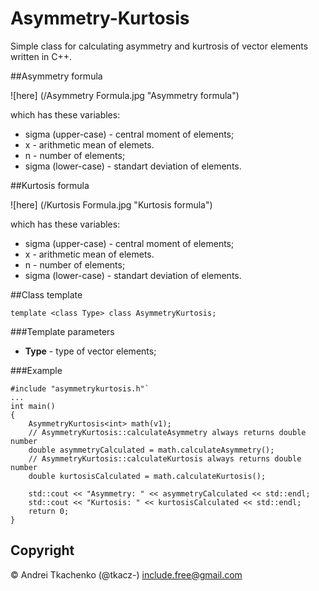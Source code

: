 # Asymmetry-Kurtosis
Simple class for calculating asymmetry and kurtrosis of vector elements written in C++.

##Asymmetry formula

![here] (/Asymmetry Formula.jpg "Asymmetry formula")

which has these variables:
* sigma (upper-case) - central moment of elements;
* x - arithmetic mean of elemets.
* n - number of elements;
* sigma (lower-case) - standart deviation of elements.

##Kurtosis formula

![here] (/Kurtosis Formula.jpg "Kurtosis formula")

which has these variables:
* sigma (upper-case) - central moment of elements;
* x - arithmetic mean of elemets.
* n - number of elements;
* sigma (lower-case) - standart deviation of elements.

##Class template

`template <class Type> class AsymmetryKurtosis;`

###Template parameters
* **Type** - type of vector elements;

###Example
```
#include "asymmetrykurtosis.h"`
...
int main()
{
    AsymmetryKurtosis<int> math(v1);
    // AsymmetryKurtosis::calculateAsymmetry always returns double number
    double asymmetryCalculated = math.calculateAsymmetry();
    // AsymmetryKurtosis::calculateKurtosis always returns double number
    double kurtosisCalculated = math.calculateKurtosis();

    std::cout << "Asymmetry: " << asymmetryCalculated << std::endl;
    std::cout << "Kurtosis: " << kurtosisCalculated << std::endl;
    return 0;
}
```
## Copyright 
© Andrei Tkachenko (@tkacz-) include.free@gmail.com
